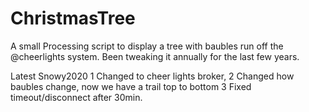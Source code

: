 ChristmasTree
=============

A small Processing script to display a tree with baubles run off the @cheerlights system.
Been tweaking it annually for the last few years.

Latest Snowy2020
1 Changed to cheer lights broker,
2 Changed how baubles change, now we have a trail top to bottom
3 Fixed timeout/disconnect after 30min. 

